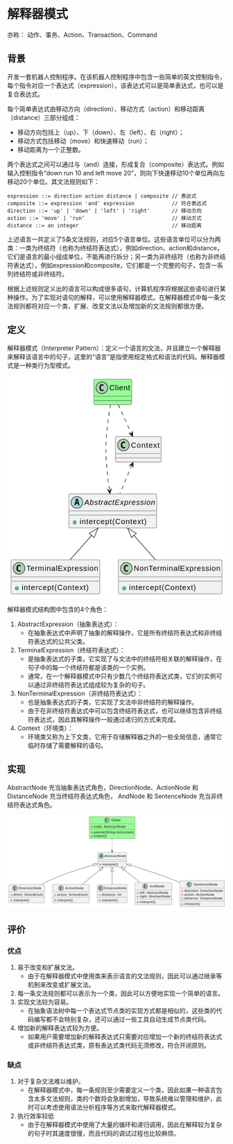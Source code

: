 # 解释器模式

亦称： 动作、事务、Action、Transaction、Command

## 背景

开发一套机器人控制程序。在该机器人控制程序中包含一些简单的英文控制指令，每个指令对应一个表达式（expression），该表达式可以是简单表达式，也可以是复合表达式。

每个简单表达式由移动方向（direction）、移动方式（action）和移动距离（distance）三部分组成：

- 移动方向包括上（up）、下（down）、左（left）、右（right）；
- 移动方式包括移动（move）和快速移动（run）；
- 移动距离为一个正整数。

两个表达式之间可以通过与（and）连接，形成复合（composite）表达式。例如输入控制指令“down run 10 and left move 20”，则向下快速移动10个单位再向左移动20个单位。其文法规则如下：

```{code}
expression ::= direction action distance | composite // 表达式
composite ::= expression 'and' expression            // 符合表达式
direction ::= 'up' | 'down' | 'left' | 'right'       // 移动方向
action ::= 'move' | 'run'                            // 移动方式
distance ::= an integer                              // 移动距离 
```

上述语言一共定义了5条文法规则，对应5个语言单位。这些语言单位可以分为两类：一类为终结符（也称为终结符表达式），例如direction、action和distance，它们是语言的最小组成单位，不能再进行拆分；另一类为非终结符（也称为非终结符表达式），例如expression和composite，它们都是一个完整的句子，包含一系列终结符或非终结符。

根据上述规则定义出的语言可以构成很多语句，计算机程序将根据这些语句进行某种操作。为了实现对语句的解释，可以使用解释器模式。在解释器模式中每一条文法规则都将对应一个类，扩展、改变文法以及增加新的文法规则都很方便。

## 定义

解释器模式（Interpreter Pattern）：定义一个语言的文法，并且建立一个解释器来解释该语言中的句子，这里的“语言”是指使用规定格式和语法的代码。解释器模式是一种类行为型模式。

![解释器模式](./img/image-4.png)

解释器模式结构图中包含的4个角色：

1. AbstractExpression（抽象表达式）：
   - 在抽象表达式中声明了抽象的解释操作，它是所有终结符表达式和非终结符表达式的公共父类。
2. TerminalExpression（终结符表达式）：
   - 是抽象表达式的子类，它实现了与文法中的终结符相关联的解释操作，在句子中的每一个终结符都是该类的一个实例。
   - 通常，在一个解释器模式中只有少数几个终结符表达式类，它们的实例可以通过非终结符表达式组成较为复杂的句子。
3. NonTerminalExpression（非终结符表达式）：
   - 也是抽象表达式的子类，它实现了文法中非终结符的解释操作。
   - 由于在非终结符表达式中可以包含终结符表达式，也可以继续包含非终结符表达式，因此其解释操作一般通过递归的方式来完成。
4. Context（环境类）：
   - 环境类又称为上下文类，它用于存储解释器之外的一些全局信息，通常它临时存储了需要解释的语句。

## 实现

AbstractNode 充当抽象表达式角色，DirectionNode、ActionNode 和 DistanceNode 充当终结符表达式角色， AndNode 和 SentenceNode 充当非终结符表达式角色。

![解释器模式例子](./img/image-5.png)

## 评价

### 优点

1. 易于改变和扩展文法。
   - 由于在解释器模式中使用类来表示语言的文法规则，因此可以通过继承等机制来改变或扩展文法。
2. 每一条文法规则都可以表示为一个类，因此可以方便地实现一个简单的语言。
3. 实现文法较为容易。
   - 在抽象语法树中每一个表达式节点类的实现方式都是相似的，这些类的代码编写都不会特别复杂，还可以通过一些工具自动生成节点类代码。
4. 增加新的解释表达式较为方便。
   - 如果用户需要增加新的解释表达式只需要对应增加一个新的终结符表达式或非终结符表达式类，原有表达式类代码无须修改，符合开闭原则。

### 缺点

1. 对于复杂文法难以维护。
   - 在解释器模式中，每一条规则至少需要定义一个类，因此如果一种语言包含太多文法规则，类的个数将会急剧增加，导致系统难以管理和维护，此时可以考虑使用语法分析程序等方式来取代解释器模式。
2. 执行效率较低
   - 由于在解释器模式中使用了大量的循环和递归调用，因此在解释较为复杂的句子时其速度很慢，而且代码的调试过程也比较麻烦。
